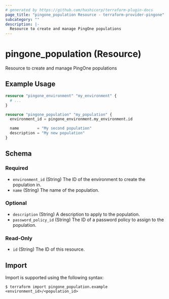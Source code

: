 ```yaml
---
# generated by https://github.com/hashicorp/terraform-plugin-docs
page_title: "pingone_population Resource - terraform-provider-pingone"
subcategory: ""
description: |-
  Resource to create and manage PingOne populations
---
```


# pingone_population (Resource)

Resource to create and manage PingOne populations

## Example Usage

```terraform
resource "pingone_environment" "my_environment" {
  # ...
}

resource "pingone_population" "my_population" {
  environment_id = pingone_environment.my_environment.id

  name        = "My second population"
  description = "My new population"
}
```

<!-- schema generated by tfplugindocs -->
## Schema

### Required

- `environment_id` (String) The ID of the environment to create the population in.
- `name` (String) The name of the population.

### Optional

- `description` (String) A description to apply to the population.
- `password_policy_id` (String) The ID of a password policy to assign to the population.

### Read-Only

- `id` (String) The ID of this resource.

## Import

Import is supported using the following syntax:

```shell
$ terraform import pingone_population.example <environment_id>/<population_id>
```
